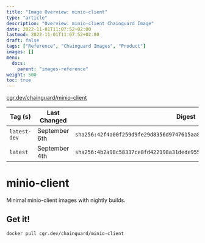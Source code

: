 ```yaml
---
title: "Image Overview: minio-client"
type: "article"
description: "Overview: minio-client Chainguard Image"
date: 2022-11-01T11:07:52+02:00
lastmod: 2022-11-01T11:07:52+02:00
draft: false
tags: ["Reference", "Chainguard Images", "Product"]
images: []
menu:
  docs:
    parent: "images-reference"
weight: 500
toc: true
---
```


[cgr.dev/chainguard/minio-client](https://github.com/chainguard-images/images/tree/main/images/minio-client)

| Tag (s)       | Last Changed  | Digest                                                                    |
|---------------|---------------|---------------------------------------------------------------------------|
|  `latest-dev` | September 6th | `sha256:42f4a00f259d9fe29d8356d9747615aa8621be85bcabc4f48b2d59709386dc0d` |
|  `latest`     | September 4th | `sha256:4b2a98c58337ce8fd422198a31dede955058cbb413809188d831e46c04eae698` |

# minio-client

Minimal minio-client images with nightly builds.

## Get it!

```shell
docker pull cgr.dev/chainguard/minio-client
```
